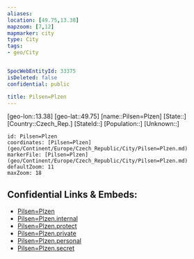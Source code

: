 ```yaml
---
aliases: 
location: [49.75,13.38]
mapzoom: [7,12] 
mapmarker: city 
type: City
tags:
- geo/City


SpocWebEntityId: 33375
isDeleted: false
confidential: public

title: Pilsen=Plzen
---
```

[geo-lon::13.38]
[geo-lat::49.75]
[name::Pilsen=Plzen]
[State::]
[Country::Czech_Rep.]
[StateId::]
[Population::]
[Unknown::]


```leaflet
id: Pilsen=Plzen
coordinates: [Pilsen=Plzen](geo/Continent/Europe/Czech_Republic/City/Pilsen=Plzen.md)
markerFile: [Pilsen=Plzen](geo/Continent/Europe/Czech_Republic/City/Pilsen=Plzen.md)
defaultZoom: 11 
maxZoom: 18
```


## Confidential Links & Embeds: 
- [Pilsen=Plzen](../../../../../../_public/geo/Continent/Europe/Czech_Republic/City/Pilsen=Plzen.md) 
- [Pilsen=Plzen.internal](../../../../../../_internal/geo/Continent/Europe/Czech_Republic/City/Pilsen=Plzen.internal.md) 
- [Pilsen=Plzen.protect](../../../../../../_protect/geo/Continent/Europe/Czech_Republic/City/Pilsen=Plzen.protect.md) 
- [Pilsen=Plzen.private](../../../../../../_private/geo/Continent/Europe/Czech_Republic/City/Pilsen=Plzen.private.md) 
- [Pilsen=Plzen.personal](../../../../../../_personal/geo/Continent/Europe/Czech_Republic/City/Pilsen=Plzen.personal.md) 
- [Pilsen=Plzen.secret](../../../../../../_secret/geo/Continent/Europe/Czech_Republic/City/Pilsen=Plzen.secret.md) 
